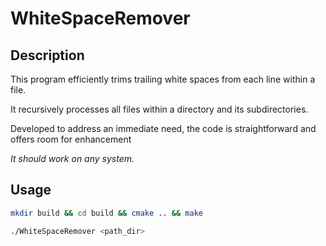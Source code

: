 # WhiteSpaceRemover

## Description
This program efficiently trims trailing white spaces from each line within a file.

It recursively processes all files within a directory and its subdirectories.

Developed to address an immediate need, the code is straightforward and offers room for enhancement

*It should work on any system.*
## Usage
```sh
mkdir build && cd build && cmake .. && make
```

```sh
./WhiteSpaceRemover <path_dir>
```

